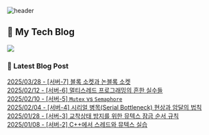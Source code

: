 
![header](https://capsule-render.vercel.app/api?type=waving&color=808080&height=300&section=header&text=Jeong%20Je&fontSize=90&fontColor=ffffff&animation=fadeIn&fontAlignY=38&descAlignY=51&descAlign=62)

## 📝 My Tech Blog
<a href="https://jeongje.vercel.app/" target='_blank'><img src="https://img.shields.io/badge/내 블로그-000000?style=flat&logo=nextdotjs&logoColor=white"></a>

### 📒 Latest Blog Post
<a href=https://jeongje.vercel.app/blog/post-44 target='_blank'>2025/03/28 - [서버-7] 블록 소켓과 논블록 소켓</a><br/>
<a href=https://jeongje.vercel.app/blog/post-43 target='_blank'>2025/02/12 - [서버-6] 멀티스레드 프로그래밍의 흔한 실수들</a><br/>
<a href=https://jeongje.vercel.app/blog/post-42 target='_blank'>2025/02/10 - [서버-5] `Mutex` vs `Semaphore`</a><br/>
<a href=https://jeongje.vercel.app/blog/post-41 target='_blank'>2025/02/04 - [서버-4] 시리얼 병목(Serial Bottleneck) 현상과 암달의 법칙</a><br/>
<a href=https://jeongje.vercel.app/blog/post-40 target='_blank'>2025/01/28 - [서버-3] 교착상태 방지를 위한 뮤텍스 잠금 순서 규칙</a><br/>
<a href=https://jeongje.vercel.app/blog/post-39 target='_blank'>2025/01/08 - [서버-2] C++에서 스레드와 뮤텍스 실습</a><br/>
